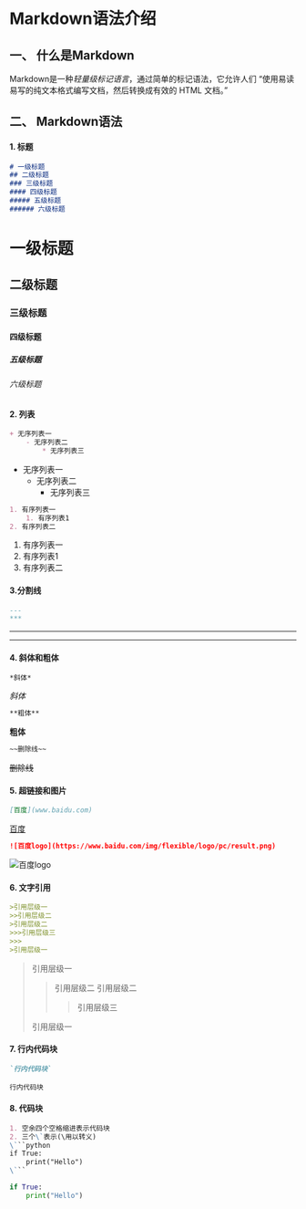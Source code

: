 # Markdown语法介绍

## 一、 什么是Markdown

Markdown是一种*轻量级标记语言*，通过简单的标记语法，它允许人们 “使用易读易写的纯文本格式编写文档，然后转换成有效的 HTML 文档。”



## 二、 Markdown语法

#### 1. 标题

```markdown
# 一级标题
## 二级标题
### 三级标题
#### 四级标题
##### 五级标题
###### 六级标题
```

# 一级标题
## 二级标题
### 三级标题
#### 四级标题
##### 五级标题
###### 六级标题



#### 2. 列表

```markdown
+ 无序列表一
	- 无序列表二
		* 无序列表三
```
+ 无序列表一
	- 无序列表二
		* 无序列表三

```markdown
1. 有序列表一
	1. 有序列表1
2. 有序列表二
```
1. 有序列表一
  1. 有序列表1
2. 有序列表二




#### 3.分割线

```markdown
---
***
```

---
***



#### 4. 斜体和粗体

```markdown
*斜体*
```
*斜体*
```markdown
**粗体**
```
**粗体**
```markdown
~~删除线~~
```
~~删除线~~



#### 5. 超链接和图片
```markdown
[百度](www.baidu.com)
```
[百度](www.baidu.com)

```markdown
![百度logo](https://www.baidu.com/img/flexible/logo/pc/result.png)
```
![百度logo](https://www.baidu.com/img/flexible/logo/pc/result.png)



#### 6. 文字引用

```markdown
>引用层级一
>>引用层级二
>引用层级二
>>>引用层级三
>>> 
>引用层级一
```
>引用层级一
>>引用层级二
>引用层级二
>>>引用层级三
>
>引用层级一



#### 7. 行内代码块

```markdown
`行内代码块`
```
`行内代码块`



#### 8. 代码块

```markdown
1. 空余四个空格缩进表示代码块
2. 三个\`表示(\用以转义)
\```python
if True:
    print("Hello")
\```
```

```python
if True:
    print("Hello")
```
